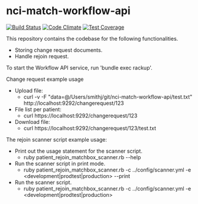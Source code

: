 nci-match-workflow-api
=======================
[![Build Status](https://travis-ci.org/CBIIT/nci-match-workflow-api.svg?branch=master)](https://travis-ci.org/CBIIT/nci-match-workflow-api)
[![Code Climate](https://codeclimate.com/github/CBIIT/nci-match-workflow-api/badges/gpa.svg)](https://codeclimate.com/github/CBIIT/nci-match-workflow-api)
[![Test Coverage](https://codeclimate.com/github/CBIIT/nci-match-workflow-api/badges/coverage.svg)](https://codeclimate.com/github/CBIIT/nci-match-workflow-api/coverage)

This repository contains the codebase for the following functionalities.
* Storing change request documents.
* Handle rejoin request.

To start the Workflow API service, run 'bundle exec rackup'.

Change request example usage
* Upload file:
  * curl -v -F "data=@/Users/smithj/git/nci-match-workflow-api/test.txt" http://localhost:9292/changerequest/123
* File list per patient:
  * curl https://localhost:9292/changerequest/123
* Download file:
  * curl https://localhost:9292/changerequest/123/test.txt

The rejoin scanner script example usage:
* Print out the usage statement for the scanner script.
  * ruby patient_rejoin_matchbox_scanner.rb --help
* Run the scanner script in print mode.
  * ruby patient_rejoin_matchbox_scanner.rb -c ../config/scanner.yml -e <development|prodtest|production> --print
* Run the scanner script.
  * ruby patient_rejoin_matchbox_scanner.rb -c ../config/scanner.yml -e <development|prodtest|production>


